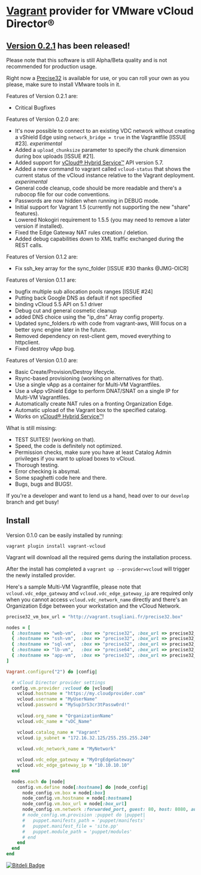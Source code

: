 [Vagrant](http://www.vagrantup.com) provider for VMware vCloud Director®
=============

[Version 0.2.1](https://github.com/frapposelli/vagrant-vcloud/releases/tag/v0.2.1) has been released!
-------------

Please note that this software is still Alpha/Beta quality and is not recommended for production usage.

Right now a [Precise32](http://vagrant.tsugliani.fr/precise32.box) is available for use, or you can roll your own as you please, make sure to install VMware tools in it.

Features of Version 0.2.1 are:

- Critical Bugfixes

Features of Version 0.2.0 are:

- It's now possible to connect to an existing VDC network without creating a vShield Edge using ```network_bridge = true``` in the Vagrantfile [ISSUE #23]. *experimental*
- Added a ```upload_chunksize``` parameter to specify the chunk dimension during box uploads [ISSUE #21].
- Added support for [vCloud® Hybrid Service™](http://www.vmware.com/products/vcloud-hybrid-service) API version 5.7.
- Added a new command to vagrant called ```vcloud-status``` that shows the current status of the vCloud instance relative to the Vagrant deployment. *experimental*
- General code cleanup, code should be more readable and there's a rubocop file for our code conventions.
- Passwords are now hidden when running in DEBUG mode.
- Initial support for Vagrant 1.5 (currently not supporting the new "share" features).
- Lowered Nokogiri requirement to 1.5.5 (you may need to remove a later version if installed).
- Fixed the Edge Gateway NAT rules creation / deletion.
- Added debug capabilities down to XML traffic exchanged during the REST calls.

Features of Version 0.1.2 are:

- Fix ssh_key array for the sync_folder [ISSUE #30 thanks @JMG-OICR]

Features of Version 0.1.1 are:

  - bugfix multiple sub allocation pools ranges [ISSUE #24]
  - Putting back Google DNS as default if not specified
  - binding vCloud 5.5 API on 5.1 driver
  - Debug cut and general cosmetic cleanup
  - added DNS choice using the "ip_dns" Array config property.
  - Updated sync_folders.rb with code from vagrant-aws, Will focus on a better sync engine later in the future.
  - Removed dependency on rest-client gem, moved everything to httpclient.
  - Fixed destroy vApp bug.

Features of Version 0.1.0 are:

- Basic Create/Provision/Destroy lifecycle.
- Rsync-based provisioning (working on alternatives for that).
- Use a single vApp as a container for Multi-VM Vagrantfiles.
- Use a vApp vShield Edge to perform DNAT/SNAT on a single IP for Multi-VM Vagrantfiles.
- Automatically create NAT rules on a fronting Organization Edge.
- Automatic upload of the Vagrant box to the specified catalog.
- Works on [vCloud® Hybrid Service™](http://www.vmware.com/products/vcloud-hybrid-service)!

What is still missing:

- TEST SUITES! (working on that).
- Speed, the code is definitely not optimized.
- Permission checks, make sure you have at least Catalog Admin privileges if you want to upload boxes to vCloud.
- Thorough testing.
- Error checking is absymal.
- Some spaghetti code here and there.
- Bugs, bugs and BUGS!.

If you're a developer and want to lend us a hand, head over to our ```develop``` branch and get busy!

Install
-------------

Version 0.1.0 can be easily installed by running:

```vagrant plugin install vagrant-vcloud```

Vagrant will download all the required gems during the installation process.

After the install has completed a ```vagrant up --provider=vcloud``` will trigger the newly installed provider.

Here's a sample Multi-VM Vagrantfile, please note that ```vcloud.vdc_edge_gateway``` and ```vcloud.vdc_edge_gateway_ip``` are required only when you cannot access ```vcloud.vdc_network_name``` directly and there's an Organization Edge between your workstation and the vCloud Network.

```ruby
precise32_vm_box_url = "http://vagrant.tsugliani.fr/precise32.box"

nodes = [
  { :hostname => "web-vm",  :box => "precise32", :box_url => precise32_vm_box_url },
  { :hostname => "ssh-vm",  :box => "precise32", :box_url => precise32_vm_box_url },
  { :hostname => "sql-vm",  :box => "precise32", :box_url => precise32_vm_box_url },
  { :hostname => "lb-vm",   :box => "precise64", :box_url => precise32_vm_box_url },
  { :hostname => "app-vm",  :box => "precise32", :box_url => precise32_vm_box_url },
]

Vagrant.configure("2") do |config|

  # vCloud Director provider settings
  config.vm.provider :vcloud do |vcloud|
    vcloud.hostname = "https://my.cloudprovider.com"
    vcloud.username = "MyUserName"
    vcloud.password = "MySup3rS3cr3tPassw0rd!"
 
    vcloud.org_name = "OrganizationName"
    vcloud.vdc_name = "vDC_Name"

    vcloud.catalog_name = "Vagrant"
    vcloud.ip_subnet = "172.16.32.125/255.255.255.240"
    
    vcloud.vdc_network_name = "MyNetwork"

    vcloud.vdc_edge_gateway = "MyOrgEdgeGateway"
    vcloud.vdc_edge_gateway_ip = "10.10.10.10"
  end

  nodes.each do |node|
    config.vm.define node[:hostname] do |node_config|
      node_config.vm.box = node[:box]
      node_config.vm.hostname = node[:hostname]
      node_config.vm.box_url = node[:box_url]
      node_config.vm.network :forwarded_port, guest: 80, host: 8080, auto_correct: true
      # node_config.vm.provision :puppet do |puppet|
      #   puppet.manifests_path = 'puppet/manifests'
      #   puppet.manifest_file = 'site.pp'
      #   puppet.module_path = 'puppet/modules'
      # end
    end
  end
end
```

[![Bitdeli Badge](https://d2weczhvl823v0.cloudfront.net/frapposelli/vagrant-vcloud/trend.png)](https://bitdeli.com/free "Bitdeli Badge")
